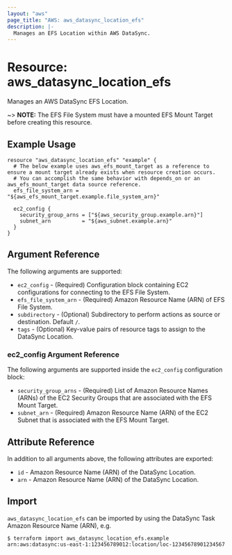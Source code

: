 ```yaml
---
layout: "aws"
page_title: "AWS: aws_datasync_location_efs"
description: |-
  Manages an EFS Location within AWS DataSync.
---
```


# Resource: aws_datasync_location_efs

Manages an AWS DataSync EFS Location.

~> **NOTE:** The EFS File System must have a mounted EFS Mount Target before creating this resource.

## Example Usage

```hcl
resource "aws_datasync_location_efs" "example" {
  # The below example uses aws_efs_mount_target as a reference to ensure a mount target already exists when resource creation occurs.
  # You can accomplish the same behavior with depends_on or an aws_efs_mount_target data source reference.
  efs_file_system_arn = "${aws_efs_mount_target.example.file_system_arn}"

  ec2_config {
    security_group_arns = ["${aws_security_group.example.arn}"]
    subnet_arn          = "${aws_subnet.example.arn}"
  }
}
```

## Argument Reference

The following arguments are supported:

* `ec2_config` - (Required) Configuration block containing EC2 configurations for connecting to the EFS File System.
* `efs_file_system_arn` - (Required) Amazon Resource Name (ARN) of EFS File System.
* `subdirectory` - (Optional) Subdirectory to perform actions as source or destination. Default `/`.
* `tags` - (Optional) Key-value pairs of resource tags to assign to the DataSync Location.

### ec2_config Argument Reference

The following arguments are supported inside the `ec2_config` configuration block:

* `security_group_arns` - (Required) List of Amazon Resource Names (ARNs) of the EC2 Security Groups that are associated with the EFS Mount Target.
* `subnet_arn` - (Required) Amazon Resource Name (ARN) of the EC2 Subnet that is associated with the EFS Mount Target.

## Attribute Reference

In addition to all arguments above, the following attributes are exported:

* `id` - Amazon Resource Name (ARN) of the DataSync Location.
* `arn` - Amazon Resource Name (ARN) of the DataSync Location.

## Import

`aws_datasync_location_efs` can be imported by using the DataSync Task Amazon Resource Name (ARN), e.g.

```
$ terraform import aws_datasync_location_efs.example arn:aws:datasync:us-east-1:123456789012:location/loc-12345678901234567
```
